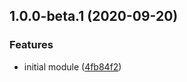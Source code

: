 ## 1.0.0-beta.1 (2020-09-20)


### Features

* initial module ([4fb84f2](https://github.com/eskalacja/html-classnames/commit/4fb84f22b15f36815042db0d95a3c9cb5bf58b25))
